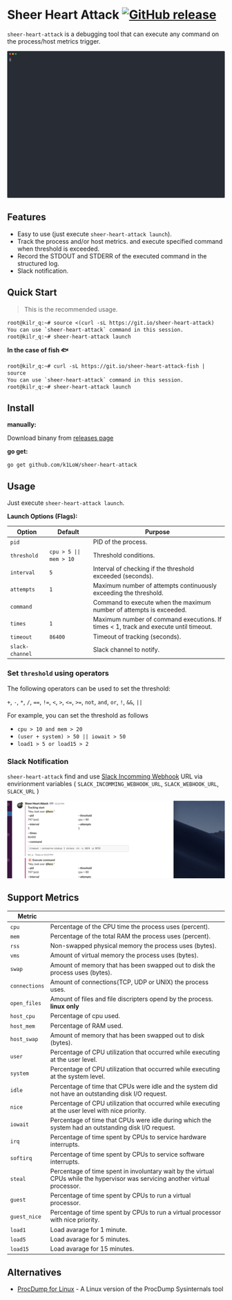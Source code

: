 # Sheer Heart Attack [![GitHub release](https://img.shields.io/github/release/k1LoW/sheer-heart-attack.svg)](https://github.com/k1LoW/sheer-heart-attack/releases)

`sheer-heart-attack` is a debugging tool that can execute any command on the process/host metrics trigger.

![screencast](screencast.svg)

## Features

- Easy to use (just execute `sheer-heart-attack launch`).
- Track the process and/or host metrics. and execute specified command when threshold is exceeded.
- Record the STDOUT and STDERR of the executed command in the structured log.
- Slack notification.

## Quick Start

> This is the recommended usage.

``` console
root@kilr_q:~# source <(curl -sL https://git.io/sheer-heart-attack)
You can use `sheer-heart-attack` command in this session.
root@kilr_q:~# sheer-heart-attack launch
```

**In the case of fish :fish:**

``` console
root@kilr_q:~# curl -sL https://git.io/sheer-heart-attack-fish | source
You can use `sheer-heart-attack` command in this session.
root@kilr_q:~# sheer-heart-attack launch
```

## Install

**manually:**

Download binany from [releases page](https://github.com/k1LoW/sheer-heart-attack/releases)

**go get:**

``` console
go get github.com/k1LoW/sheer-heart-attack
```

## Usage

Just execute `sheer-heart-attack launch`.

**Launch Options (Flags):**

| Option | Default | Purpose |
| --- | --- | --- |
| `pid` | | PID of the process. |
| `threshold` | `cpu > 5 \|\| mem > 10` | Threshold conditions. |
| `interval` | `5` | Interval of checking if the threshold exceeded (seconds). |
| `attempts` | `1` | Maximum number of attempts continuously exceeding the threshold. |
| `command` | | Command to execute when the maximum number of attempts is exceeded. |
| `times` | `1` | Maximum number of command executions. If times < 1, track and execute until timeout. |
| `timeout` | `86400` | Timeout of tracking (seconds). |
| `slack-channel` | | Slack channel to notify. |

### Set `threshold` using operators

The following operators can be used to set the threshold:

`+`, `-`, `*`, `/`, `==`, `!=`, `<`, `>`, `<=`, `>=`, `not`, `and`, `or`, `!`, `&&`, `||`

For example, you can set the threshold as follows

- `cpu > 10 and mem > 20`
- `(user + system) > 50 || iowait > 50`
- `load1 > 5 or load15 > 2`

### Slack Notification

`sheer-heart-attack` find and use [Slack Incomming Webhook](https://api.slack.com/incoming-webhooks) URL via envirionment variables ( `SLACK_INCOMMING_WEBHOOK_URL`, `SLACK_WEBHOOK_URL`, `SLACK_URL` )

![slack](slack.png)

## Support Metrics

| Metric | |
| --- | --- |
| `cpu` | Percentage of the CPU time the process uses (percent). |
| `mem` | Percentage of the total RAM the process uses (percent). |
| `rss` | Non-swapped physical memory the process uses (bytes). |
| `vms` | Amount of virtual memory the process uses (bytes). |
| `swap` | Amount of memory that has been swapped out to disk the process uses (bytes). |
| `connections` | Amount of connections(TCP, UDP or UNIX) the process uses. |
| `open_files` | Amount of files and file discripters opend by the process. **linux only** |
| `host_cpu` | Percentage of cpu used. |
| `host_mem` | Percentage of RAM used. |
| `host_swap` | Amount of memory that has been swapped out to disk (bytes). |
| `user` | Percentage of CPU utilization that occurred while executing at the user level. |
| `system` | Percentage of CPU utilization that occurred while executing at the system level. |
| `idle` | Percentage of time that CPUs were idle and the system did not have an outstanding disk I/O request. |
| `nice` | Percentage of CPU utilization that occurred while executing at the user level with nice priority. |
| `iowait` | Percentage of time that CPUs were idle during which the system had an outstanding disk I/O request. |
| `irq` | Percentage of time spent by CPUs to service hardware interrupts. |
| `softirq` | Percentage of time spent by CPUs to service software interrupts. |
| `steal` | Percentage of time spent in involuntary wait by the virtual CPUs while the hypervisor was servicing another virtual processor. |
| `guest` | Percentage of time spent by CPUs to run a virtual processor. |
| `guest_nice` | Percentage of time spent by CPUs to run a virtual processor with nice priority. |
| `load1` | Load avarage for 1 minute. |
| `load5` | Load avarage for 5 minutes. |
| `load15` | Load avarage for 15 minutes. |

## Alternatives

- [ProcDump for Linux](https://github.com/Microsoft/ProcDump-for-Linux) - A Linux version of the ProcDump Sysinternals tool

